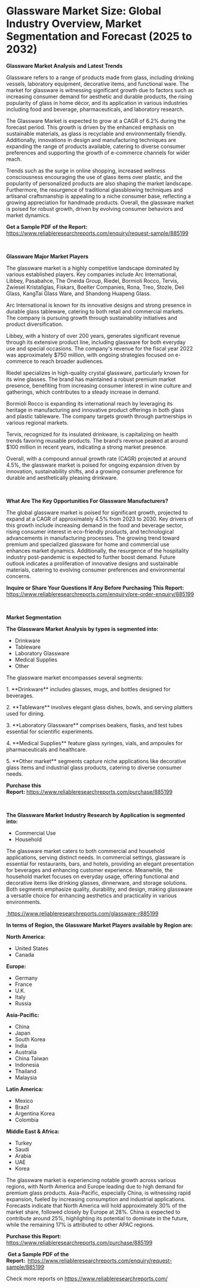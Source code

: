 <p><h1>Glassware Market Size: Global Industry Overview, Market Segmentation and Forecast (2025 to 2032)</h1></p><p><strong>Glassware Market Analysis and Latest Trends</strong></p>
<p><p>Glassware refers to a range of products made from glass, including drinking vessels, laboratory equipment, decorative items, and functional ware. The market for glassware is witnessing significant growth due to factors such as increasing consumer demand for aesthetic and durable products, the rising popularity of glass in home décor, and its application in various industries including food and beverage, pharmaceuticals, and laboratory research.</p><p>The Glassware Market is expected to grow at a CAGR of 6.2% during the forecast period. This growth is driven by the enhanced emphasis on sustainable materials, as glass is recyclable and environmentally friendly. Additionally, innovations in design and manufacturing techniques are expanding the range of products available, catering to diverse consumer preferences and supporting the growth of e-commerce channels for wider reach.</p><p>Trends such as the surge in online shopping, increased wellness consciousness encouraging the use of glass items over plastic, and the popularity of personalized products are also shaping the market landscape. Furthermore, the resurgence of traditional glassblowing techniques and artisanal craftsmanship is appealing to a niche consumer base, reflecting a growing appreciation for handmade products. Overall, the glassware market is poised for robust growth, driven by evolving consumer behaviors and market dynamics.</p></p>
<p><strong>Get a Sample PDF of the Report:&nbsp;</strong> <a href="https://www.reliableresearchreports.com/enquiry/request-sample/885199?utm_campaign=3250&utm_medium=2&utm_source=Github&utm_content=ia&utm_term=05042025&utm_id=glassware">https://www.reliableresearchreports.com/enquiry/request-sample/885199</a></p>
<p>&nbsp;</p>
<p><strong>Glassware Major Market Players</strong></p>
<p><p>The glassware market is a highly competitive landscape dominated by various established players. Key companies include Arc International, Libbey, Pasabahce, The Oneida Group, Riedel, Bormioli Rocco, Tervis, Zwiesel Kristallglas, Fiskars, Boelter Companies, Rona, Treo, Stozle, Deli Glass, KangTai Glass Ware, and Shandong Huapeng Glass.</p><p>Arc International is known for its innovative designs and strong presence in durable glass tableware, catering to both retail and commercial markets. The company is pursuing growth through sustainability initiatives and product diversification.</p><p>Libbey, with a history of over 200 years, generates significant revenue through its extensive product line, including glassware for both everyday use and special occasions. The company's revenue for the fiscal year 2022 was approximately $750 million, with ongoing strategies focused on e-commerce to reach broader audiences.</p><p>Riedel specializes in high-quality crystal glassware, particularly known for its wine glasses. The brand has maintained a robust premium market presence, benefiting from increasing consumer interest in wine culture and gatherings, which contributes to a steady increase in demand.</p><p>Bormioli Rocco is expanding its international reach by leveraging its heritage in manufacturing and innovative product offerings in both glass and plastic tableware. The company targets growth through partnerships in various regional markets.</p><p>Tervis, recognized for its insulated drinkware, is capitalizing on health trends favoring reusable products. The brand’s revenue peaked at around $100 million in recent years, indicating a strong market presence.</p><p>Overall, with a compound annual growth rate (CAGR) projected at around 4.5%, the glassware market is poised for ongoing expansion driven by innovation, sustainability shifts, and a growing consumer preference for durable and aesthetically pleasing drinkware.</p></p>
<p>&nbsp;</p>
<p><strong>What Are The Key Opportunities For Glassware Manufacturers?</strong></p>
<p><p>The global glassware market is poised for significant growth, projected to expand at a CAGR of approximately 4.5% from 2023 to 2030. Key drivers of this growth include increasing demand in the food and beverage sector, rising consumer interest in eco-friendly products, and technological advancements in manufacturing processes. The growing trend toward premium and specialized glassware for home and commercial use enhances market dynamics. Additionally, the resurgence of the hospitality industry post-pandemic is expected to further boost demand. Future outlook indicates a proliferation of innovative designs and sustainable materials, catering to evolving consumer preferences and environmental concerns.</p></p>
<p><strong>Inquire or Share Your Questions If Any Before Purchasing This Report:</strong> <a href="https://www.reliableresearchreports.com/enquiry/pre-order-enquiry/885199?utm_campaign=3250&utm_medium=2&utm_source=Github&utm_content=ia&utm_term=05042025&utm_id=glassware">https://www.reliableresearchreports.com/enquiry/pre-order-enquiry/885199</a></p>
<p>&nbsp;</p>
<p><strong>Market Segmentation</strong></p>
<p><strong>The Glassware Market Analysis by types is segmented into:</strong></p>
<p><ul><li>Drinkware</li><li>Tableware</li><li>Laboratory Glassware</li><li>Medical Supplies</li><li>Other</li></ul></p>
<p><p>The glassware market encompasses several segments: </p><p>1. **Drinkware** includes glasses, mugs, and bottles designed for beverages.</p><p>2. **Tableware** involves elegant glass dishes, bowls, and serving platters used for dining. </p><p>3. **Laboratory Glassware** comprises beakers, flasks, and test tubes essential for scientific experiments. </p><p>4. **Medical Supplies** feature glass syringes, vials, and ampoules for pharmaceuticals and healthcare. </p><p>5. **Other market** segments capture niche applications like decorative glass items and industrial glass products, catering to diverse consumer needs.</p></p>
<p><strong>Purchase this Report:&nbsp;</strong><a href="https://www.reliableresearchreports.com/purchase/885199?utm_campaign=3250&utm_medium=2&utm_source=Github&utm_content=ia&utm_term=05042025&utm_id=glassware">https://www.reliableresearchreports.com/purchase/885199</a></p>
<p>&nbsp;</p>
<p><strong>The Glassware Market Industry Research by Application is segmented into:</strong></p>
<p><ul><li>Commercial Use</li><li>Household</li></ul></p>
<p><p>The glassware market caters to both commercial and household applications, serving distinct needs. In commercial settings, glassware is essential for restaurants, bars, and hotels, providing an elegant presentation for beverages and enhancing customer experience. Meanwhile, the household market focuses on everyday usage, offering functional and decorative items like drinking glasses, dinnerware, and storage solutions. Both segments emphasize quality, durability, and design, making glassware a versatile choice for enhancing aesthetics and practicality in various environments.</p></p>
<p><a href="https://www.reliableresearchreports.com/glassware-r885199?utm_campaign=3250&utm_medium=2&utm_source=Github&utm_content=ia&utm_term=05042025&utm_id=glassware">&nbsp;https://www.reliableresearchreports.com/glassware-r885199</a></p>
<p><strong>In terms of Region, the Glassware Market Players available by Region are:</strong></p>
<p>
    <p> <strong> North America: </strong>
        <ul>
            <li>United States</li>
            <li>Canada</li>
        </ul>
        </p> 
    <p> <strong> Europe: </strong>
        <ul>
            <li>Germany</li>
            <li>France</li>
            <li>U.K.</li>
            <li>Italy</li>
            <li>Russia</li>
        </ul>
        </p> 
    <p> <strong> Asia-Pacific: </strong>
        <ul>
            <li>China</li>
            <li>Japan</li>
            <li>South Korea</li>
            <li>India</li>
            <li>Australia</li>
            <li>China Taiwan</li>
            <li>Indonesia</li>
            <li>Thailand</li>
            <li>Malaysia</li>
        </ul>
        </p> 
    <p> <strong> Latin America: </strong>
        <ul>
            <li>Mexico</li>
            <li>Brazil</li>
            <li>Argentina Korea</li>
            <li>Colombia</li>
        </ul>
        </p> 
    <p> <strong> Middle East & Africa: </strong>
        <ul>
            <li>Turkey</li>
            <li>Saudi</li>
            <li>Arabia</li>
            <li>UAE</li>
            <li>Korea</li>
        </ul>
    </p>
    </p>
<p><p>The glassware market is experiencing notable growth across various regions, with North America and Europe leading due to high demand for premium glass products. Asia-Pacific, especially China, is witnessing rapid expansion, fueled by increasing consumption and industrial applications. Forecasts indicate that North America will hold approximately 30% of the market share, followed closely by Europe at 28%. China is expected to contribute around 25%, highlighting its potential to dominate in the future, while the remaining 17% is attributed to other APAC regions.</p></p>
<p><strong>Purchase this Report: </strong><a href="https://www.reliableresearchreports.com/purchase/885199?utm_campaign=3250&utm_medium=2&utm_source=Github&utm_content=ia&utm_term=05042025&utm_id=glassware">https://www.reliableresearchreports.com/purchase/885199</a></p>
<p>&nbsp;<strong>Get a Sample PDF of the Report:&nbsp;&nbsp;</strong><a href="https://www.reliableresearchreports.com/enquiry/request-sample/885199?utm_campaign=3250&utm_medium=2&utm_source=Github&utm_content=ia&utm_term=05042025&utm_id=glassware">https://www.reliableresearchreports.com/enquiry/request-sample/885199</a></p>
<p><strong></strong></p>
<p>Check more reports on <a href="https://www.reliableresearchreports.com/?utm_campaign=3250&utm_medium=2&utm_source=Github&utm_content=ia&utm_term=05042025&utm_id=glassware">https://www.reliableresearchreports.com/</a></p>